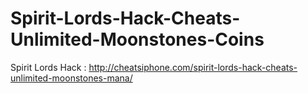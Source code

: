 # Spirit-Lords-Hack-Cheats-Unlimited-Moonstones-Coins
 Spirit Lords Hack : http://cheatsiphone.com/spirit-lords-hack-cheats-unlimited-moonstones-mana/
